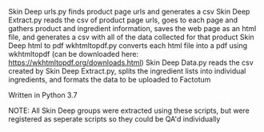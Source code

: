 Skin Deep urls.py finds product page urls and generates a csv
Skin Deep Extract.py reads the csv of product page urls, goes to each page and gathers product and ingredient information, saves the web page as an html file, and generates a csv with all of the data collected for that product
Skin Deep html to pdf wkhtmltopdf.py converts each html file into a pdf using wkhtmltopdf (can be downloaded here: https://wkhtmltopdf.org/downloads.html)
Skin Deep Data.py reads the csv created by Skin Deep Extract.py, splits the ingredient lists into individual ingredients, and formats the data to be uploaded to Factotum

Written in Python 3.7

NOTE: All Skin Deep groups were extracted using these scripts, but were registered as seperate scripts so they could be QA'd individually
